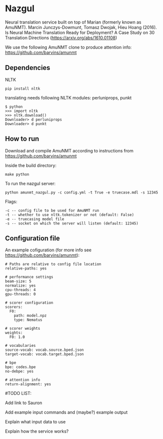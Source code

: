 # Nazgul
Neural translation service built on top of Marian (formerly known as AmuNMT). Marcin Junczys-Dowmunt, Tomasz Dwojak, Hieu Hoang (2016). Is Neural Machine Translation Ready for Deployment? A Case Study on 30 Translation Directions (https://arxiv.org/abs/1610.01108)

We use the following AmuNMT clone to produce attention info: https://github.com/barvins/amunmt

## Dependencies

NLTK
 
    pip install nltk

translating needs following NLTK modules: perluniprops, punkt
   
    $ python
    >>> import nltk
    >>> nltk.download()
    Downloader> d perluniprops
    Downloader> d punkt

## How to run
Download and compile AmuNMT according to instructions from https://github.com/barvins/amunmt

Inside the build directory:
 
    make python
    
To run the nazgul server:
    
    python amunmt_nazgul.py -c config.yml -t True -e truecase.mdl -s 12345
    
Flags:
 
    -c -- config file to be used for AmuNMT run
    -t -- whether to use nltk.tokenizer or not (default: False)
    -e -- truecasing model file
    -s -- socket on which the server will listen (default: 12345)

## Configuration file 

An example cofiguration (for more info see https://github.com/barvins/amunmt):

    # Paths are relative to config file location
    relative-paths: yes

    # performance settings
    beam-size: 5
    normalize: yes
    cpu-threads: 4
    gpu-threads: 0

    # scorer configuration
    scorers:
      F0:
        path: model.npz
        type: Nematus

    # scorer weights
    weights:
      F0: 1.0

    # vocabularies
    source-vocab: vocab.source.bped.json
    target-vocab: vocab.target.bped.json

    # bpe
    bpe: codes.bpe
    no-debpe: yes
    
    # attention info
    return-alignment: yes
 
    

#TODO LIST:

Add link to Sauron 

Add example input commands and (maybe?) example output

Explain what input data to use

Explain how the service works?
